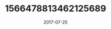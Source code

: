 ---
title: "1566478813462125689"
cover: "2017-07-25 15.02.48 1566478813462125689_46248401"
photo: "2017-07-25 15.02.48 1566478813462125689_46248401"
date: "2017-07-25"
type: "photo"
---